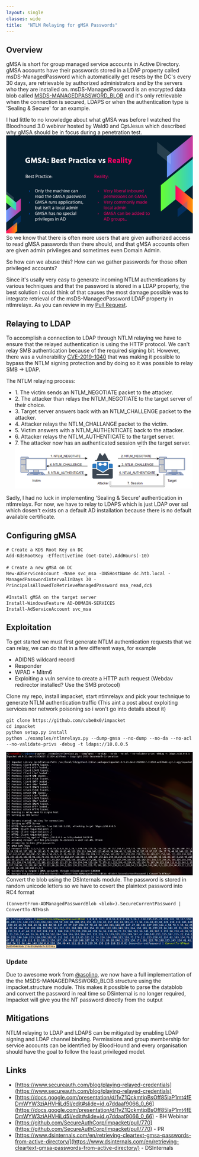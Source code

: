 ```yaml
---
layout: single
classes: wide
title:  "NTLM Relaying for gMSA Passwords"
---
```


## Overview
gMSA is short for group managed service accounts in Active Directory. gMSA accounts have their passwords stored in a LDAP property called msDS-ManagedPassword which automatically get resets by the DC's every 30 days, are retrievable by authorized administrators and by the servers who they are installed on. 
msDS-ManagedPassword is an encrypted data blob called [MSDS-MANAGEDPASSWORD_BLOB](https://docs.microsoft.com/en-us/openspecs/windows_protocols/ms-adts/a9019740-3d73-46ef-a9ae-3ea8eb86ac2e) and it's only retrievable when the connection is secured, LDAPS or when the authentication type is 'Sealing & Secure' for an example.

I had little to no knowledge about what gMSA was before I watched the Bloodhound 3.0 webinar hosted by Wald0 and CptJesus which described why gMSA should be in focus during a penetration test.
![bh-gMSA](../assets/img/gMSA/bh_webinar_gmsa.png)
So we know that there is often more users that are given authorized access to read gMSA passwords than there should, and that gMSA accounts often are given admin privileges and sometimes even Domain Admin. 

So how can we abuse this? How can we gather passwords for those often privileged accounts?

Since it's usally very easy to generate incoming NTLM authentications by various techniques and that the password is stored in a LDAP property, the best solution i could think of that causes the most damage possible was to integrate retrieval of the msDS-ManagedPassword LDAP property in ntlmrelayx. As you can review in my [Pull Request](https://github.com/SecureAuthCorp/impacket/pull/770).



## Relaying to LDAP
To accomplish a connection to LDAP through NTLM relaying we have to ensure that the relayed authentication is using the HTTP protocol. We can't relay SMB authentication because of the required signing bit. However, there was a vulnerability [CVE-2019-1040](https://portal.msrc.microsoft.com/en-US/security-guidance/advisory/CVE-2019-1040) that was making it possible to bypass the NTLM signing protection and by doing so it was possible to relay SMB -> LDAP.

The NTLM relaying process:
- 1\. The victim sends an NTLM_NEGOTIATE packet to the attacker.  
- 2\. The attacker than relays the NTLM_NEGOTIATE to the target server of their choice. 
- 3\. Target server answers back with an NTLM_CHALLENGE packet to the attacker. 
- 4\. Attacker relays the NTLM_CHALLANGE packet to the victim. 
- 5\. Victim answers with a NTLM_AUTHENTICATE back to the attacker.
- 6\. Attacker relays the NTLM_AUTHENTICATE to the target server. 
- 7\. The attacker now has an authenticated session with the target server.
![relaying-steps](../assets/img/gMSA/relaying-steps.png)

Sadly, I had no luck in implementing 'Sealing & Secure' authentication in ntlmrelayx. For now, we have to relay to LDAPS which is just LDAP over ssl which dosen't exists on a default AD installation because there is no default available certificate.


## Configuring gMSA
```
# Create a KDS Root Key on DC
Add-KdsRootKey -EffectiveTime (Get-Date).AddHours(-10)
 
# Create a new gMSA on DC
New-ADServiceAccount -Name svc_msa -DNSHostName dc.htb.local -ManagedPasswordIntervalInDays 30 -PrincipalsAllowedToRetrieveManagedPassword msa_read,dc$

#Install gMSA on the target server
Install-WindowsFeature AD-DOMAIN-SERVICES
Install-AdServiceAccount svc_msa 
```


## Exploitation
To get started we must first generate NTLM authentication requests that we can relay, we can do that in a few different ways, for example
- ADIDNS wildcard record
- Responder 
- WPAD + Mitm6 
- Exploiting a vuln service to create a HTTP auth request (Webdav redirector installed? Use the SMB protocol)

Clone my repo, install impacket, start ntlmrelayx and pick your technique to generate NTLM authentication traffic (This aint a post about exploiting services nor network poisoning so i won't go into details about it)
```
git clone https://github.com/cube0x0/impacket
cd impacket
python setup.py install
python ./examples/ntlmrelayx.py --dump-gmsa --no-dump --no-da --no-acl --no-validate-privs -debug -t ldaps://10.0.0.5
```
![ntlmrelayx](../assets/img/gMSA/ntlmrelayx.png)
Convert the blob using the DSInternals module. The password is stored in  random unicode letters so we have to covert the plaintext password into RC4 format
```
(ConvertFrom-ADManagedPasswordBlob <blob>).SecureCurrentPassword | ConvertTo-NTHash
```
![convert](../assets/img/gMSA/convert.png)

### Update 
Due to awesome work from [@asolino](https://github.com/asolino), we now have a full implementation of the the MSDS-MANAGEDPASSWORD_BLOB structure using the impacket.structure module. This makes it possible to parse the datablob and convert the password in real time so DSinternal is no longer required, Impacket will give you the NT password directly from the output

## Mitigations
NTLM relaying to LDAP and LDAPS can be mitigated by enabling LDAP signing and LDAP channel binding. 
Permissions and group membership for service accounts can be identified by BloodHound and every organisation should have the goal to follow the least privileged model.


## Links
- [https://www.secureauth.com/blog/playing-relayed-credentials](https://www.secureauth.com/blog/playing-relayed-credentials)
- [https://docs.google.com/presentation/d/1vZ1QckmtjpBsOff85IaP1mt4fEDmWYW3ziAHVHiLd5I/edit#slide=id.g7ddaaf9066_0_66](https://docs.google.com/presentation/d/1vZ1QckmtjpBsOff85IaP1mt4fEDmWYW3ziAHVHiLd5I/edit#slide=id.g7ddaaf9066_0_66) - BH Webinar
- [https://github.com/SecureAuthCorp/impacket/pull/770](https://github.com/SecureAuthCorp/impacket/pull/770) - PR
- [https://www.dsinternals.com/en/retrieving-cleartext-gmsa-passwords-from-active-directory/](https://www.dsinternals.com/en/retrieving-cleartext-gmsa-passwords-from-active-directory/) - DSInternals
